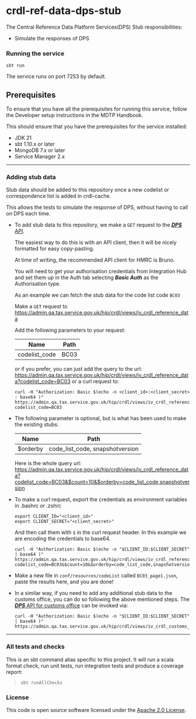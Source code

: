 
# crdl-ref-data-dps-stub

The Central Reference Data Platform Services(DPS) Stub responsibilities:
* Simulate the responses of DPS

### Running the service

```shell
sbt run
```
The service runs on port 7253 by default.

## Prerequisites

To ensure that you have all the prerequisites for running this service, follow the Developer setup instructions in the MDTP Handbook.

This should ensure that you have the prerequisites for the service installed:

* JDK 21
* sbt 1.10.x or later
* MongoDB 7.x or later
* Service Manager 2.x

---

### Adding stub data

Stub data should be added to this repository once a new codelist or correspondence list is added in crdl-cache.

This allows the tests to simulate the response of DPS, without having to call on DPS each time.

* To add stub data to this repository, we make a `GET` request to the [***DPS*** API](https://admin.tax.service.gov.uk/integration-hub/apis/view-specification/38a94f8f-e17f-41c3-863a-bc7b4a37c93d#tag/iv_crdl_reference_data).

  The easiest way to do this is with an API client, then it will be nicely formatted for easy copy-pasting.
  
  At time of writing, the recommended API client for HMRC is Bruno.

  You will need to get your authorisation credentials from Integration Hub and set them up in the Auth tab selecting ***Basic Auth*** as the Authorisation type.

  As an example we can fetch the stub data for the code list code `BC03`

  Make a `GET` request to https://admin.qa.tax.service.gov.uk/hip/crdl/views/iv_crdl_reference_data

  Add the following parameters to your request:

  | Name          | Path                                   |
  |---------------|----------------------------------------|
  | codelist_code | BC03                                   |

  or if you prefer, you can just add the query to the url: https://admin.qa.tax.service.gov.uk/hip/crdl/views/iv_crdl_reference_data?codelist_code=BC03
  or a curl request to:
  
  ```shell
  curl -H "Authorization: Basic $(echo -n <client_id>:<client_secret> : base64 )" https://admin.qa.tax.service.gov.uk/hip/crdl/views/iv_crdl_reference_data?codelist_code=BC03
  ```

* The following parameter is optional, but is what has been used to make the existing stubs:

  | Name          | Path                             |
  |---------------|----------------------------------|
  | $orderby      | code_list_code, snapshotversion  |

  Here is the whole query url: https://admin.qa.tax.service.gov.uk/hip/crdl/views/iv_crdl_reference_data?codelist_code=BC03&$count=10&$orderby=code_list_code,snapshotversion  


* To make a curl request, export the credentials as environment variables in .bashrc or .zshrc
  ```shell
  export CLIENT_ID="<client_id>"
  export CLIENT_SECRET="<client_secret>"
  ```
  And then call them with `$` in the curl request header. In this example we are encoding the credentials to base64.
  
  ```shell
  curl -H "Authorization: Basic $(echo -n "$CLIENT_ID:$CLIENT_SECRET" | base64 )" https://admin.qa.tax.service.gov.uk/hip/crdl/views/iv_crdl_reference_data?codelist_code=BC03&$count=10&$orderby=code_list_code,snapshotversion
  ```

* Make a new file in `conf/resources/codeList` called `BC03_page1.json`, paste the results here, and you are done!

* In a similar way, if you need to add any additional stub data to the customs office, you can do so following the above mentioned steps. The [***DPS*** API for customs office](https://admin.tax.service.gov.uk/integration-hub/apis/view-specification/312528d6-5c8b-45b4-b8a7-f9b12381f063) can be invoked via:

  ```shell
  curl -H "Authorization: Basic $(echo -n "$CLIENT_ID:$CLIENT_SECRET" | base64 )" https://admin.qa.tax.service.gov.uk/hip/crdl/views/iv_crdl_customs_office
  ```
---

### All tests and checks
This is an sbt command alias specific to this project. It will run a scala format
check, run unit tests, run integration tests and produce a coverage report:
> `sbt runAllChecks`

### License

This code is open source software licensed under the [Apache 2.0 License]("http://www.apache.org/licenses/LICENSE-2.0.html").